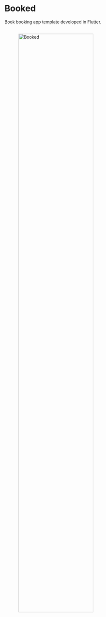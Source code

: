 # Booked

Book booking app template developed in Flutter.

<br />
<div>
  &emsp;&emsp;&emsp;
  <img src="https://github.com/flaviopopoff/hotelp/blob/main/doc/booked.png" alt="Booked" width="70%">
</div>
<br />
